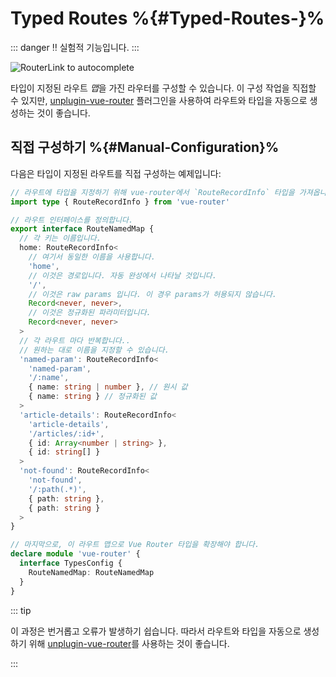 # Typed Routes <Badge type="tip" text="v4.4.0+" /> %{#Typed-Routes-}%

::: danger
‼️ 실험적 기능입니다.
:::

![RouterLink to autocomplete](https://user-images.githubusercontent.com/664177/176442066-c4e7fa31-4f06-4690-a49f-ed0fd880dfca.png)

타입이 지정된 라우트 *맵*을 가진 라우터를 구성할 수 있습니다. 이 구성 작업을 직접할 수 있지만, [unplugin-vue-router](https://github.com/posva/unplugin-vue-router) 플러그인을 사용하여 라우트와 타입을 자동으로 생성하는 것이 좋습니다.

## 직접 구성하기 %{#Manual-Configuration}%

다음은 타입이 지정된 라우트를 직접 구성하는 예제입니다:

```ts
// 라우트에 타입을 지정하기 위해 vue-router에서 `RouteRecordInfo` 타입을 가져옵니다.
import type { RouteRecordInfo } from 'vue-router'

// 라우트 인터페이스를 정의합니다.
export interface RouteNamedMap {
  // 각 키는 이름입니다.
  home: RouteRecordInfo<
    // 여기서 동일한 이름을 사용합니다.
    'home',
    // 이것은 경로입니다. 자동 완성에서 나타날 것입니다.
    '/',
    // 이것은 raw params 입니다. 이 경우 params가 허용되지 않습니다.
    Record<never, never>,
    // 이것은 정규화된 파라미터입니다.
    Record<never, never>
  >
  // 각 라우트 마다 반복합니다..
  // 원하는 대로 이름을 지정할 수 있습니다.
  'named-param': RouteRecordInfo<
    'named-param',
    '/:name',
    { name: string | number }, // 원시 값
    { name: string } // 정규화된 값
  >
  'article-details': RouteRecordInfo<
    'article-details',
    '/articles/:id+',
    { id: Array<number | string> },
    { id: string[] }
  >
  'not-found': RouteRecordInfo<
    'not-found',
    '/:path(.*)',
    { path: string },
    { path: string }
  >
}

// 마지막으로, 이 라우트 맵으로 Vue Router 타입을 확장해야 합니다.
declare module 'vue-router' {
  interface TypesConfig {
    RouteNamedMap: RouteNamedMap
  }
}
```

::: tip

이 과정은 번거롭고 오류가 발생하기 쉽습니다. 따라서 라우트와 타입을 자동으로 생성하기 위해 [unplugin-vue-router](https://github.com/posva/unplugin-vue-router)를 사용하는 것이 좋습니다.

:::
